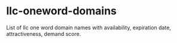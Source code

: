 # llc-oneword-domains
List of llc one word domain names with availability, expiration date, attractiveness, demand score.
